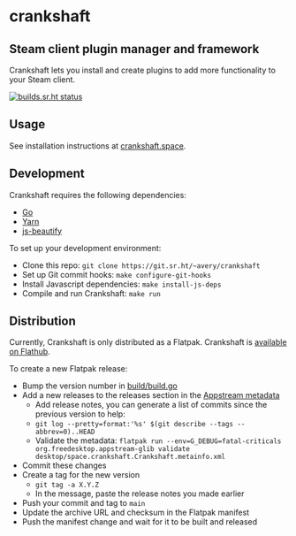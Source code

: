 # crankshaft

## Steam client plugin manager and framework

Crankshaft lets you install and create plugins to add more functionality to your Steam client.

[![builds.sr.ht status](https://builds.sr.ht/~avery/crankshaft.svg)](https://builds.sr.ht/~avery/crankshaft?)

## Usage

See installation instructions at [crankshaft.space](https://crankshaft.space/).

## Development

Crankshaft requires the following dependencies:

- [Go](https://go.dev/)
- [Yarn](https://yarnpkg.com/)
- [js-beautify](https://github.com/beautify-web/js-beautify)

To set up your development environment:

- Clone this repo: `git clone https://git.sr.ht/~avery/crankshaft`
- Set up Git commit hooks: `make configure-git-hooks`
- Install Javascript dependencies: `make install-js-deps`
- Compile and run Crankshaft: `make run`

## Distribution

Currently, Crankshaft is only distributed as a Flatpak. Crankshaft is [available on Flathub](https://flathub.org/apps/details/space.crankshaft.Crankshaft).

To create a new Flatpak release:

- Bump the version number in [build/build.go](build/build.go)
- Add a new releases to the releases section in the [Appstream metadata](desktop/space.crankshaft.Crankshaft.metainfo.xml)
	- Add release notes, you can generate a list of commits since the previous version to help:
	- `git log --pretty=format:'%s' $(git describe --tags --abbrev=0)..HEAD`
	- Validate the metadata: `flatpak run --env=G_DEBUG=fatal-criticals org.freedesktop.appstream-glib validate desktop/space.crankshaft.Crankshaft.metainfo.xml`
- Commit these changes
- Create a tag for the new version
  - `git tag -a X.Y.Z`
  - In the message, paste the release notes you made earlier
- Push your commit and tag to `main`
- Update the archive URL and checksum in the Flatpak manifest
- Push the manifest change and wait for it to be built and released
